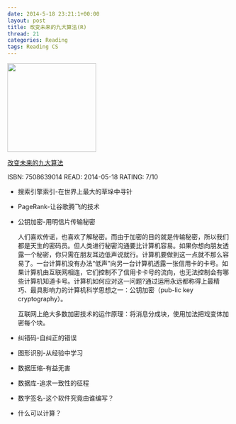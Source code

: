 ```yaml
---
date: 2014-5-18 23:21:1+00:00
layout: post
title: 改变未来的九大算法(R)
thread: 21
categories: Reading
tags: Reading CS
---
```


<img src="http://ec4.images-amazon.com/images/I/41br5d%2BtmUL._BO2,204,203,200_PIsitb-sticker-arrow-click,TopRight,35,-76_AA300_SH20_OU28_.jpg" width="200" />

[改变未来的九大算法](http://www.duokan.com/book/39764)


ISBN: 7508639014 READ: 2014-05-18 RATING: 7/10

- 搜索引擎索引-在世界上最大的草垛中寻针
- PageRank-让谷歌腾飞的技术
- 公钥加密-用明信片传输秘密

	人们喜欢传谣，也喜欢了解秘密。而由于加密的目的就是传输秘密，所以我们都是天生的密码员。但人类进行秘密沟通要比计算机容易。如果你想向朋友透露一个秘密，你只需在朋友耳边低声说就行。计算机要做到这一点就不那么容易了。一台计算机没有办法“低声”向另一台计算机透露一张信用卡的卡号。如果计算机由互联网相连，它们控制不了信用卡卡号的流向，也无法控制会有哪些计算机知道卡号。计算机如何应对这一问题?通过运用永远都称得上最精巧、最具影响力的计算机科学思想之一：公钥加密（pub-lic key cryptography）。

	互联网上绝大多数加密技术的运作原理：将消息分成块，使用加法把戏变体加密每个块。

- 纠错码-自纠正的错误
- 图形识别-从经验中学习
- 数据压缩-有益无害
- 数据库-追求一致性的征程
- 数字签名-这个软件究竟由谁编写？
- 什么可以计算？
